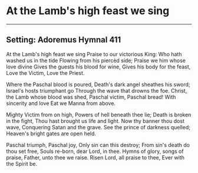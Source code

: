# At the Lamb's high feast we sing

***

## Setting: Adoremus Hymnal 411

At the Lamb's high feast we sing
Praise to our victorious King:
Who hath washed us in the tide
Flowing from his piercèd side;
Praise we him whose love divine
Gives the guests his blood for wine,
Gives his body for the feast,
Love the Victim, Love the Priest.

Where the Paschal blood is poured,
Death's dark angel sheathes his sword;
Israel's hosts triumphant go
Through the wave that drowns the foe.
Christ, the Lamb whose blood was shed,
Paschal victim, Paschal bread!
With sincerity and love
Eat we Manna from above.

Mighty Victim from on high,
Powers of hell beneath thee lie;
Death is broken in the fight,
Thou hast brought us life and light.
Now thy banner thou dost wave,
Conquering Satan and the grave.
See the prince of darkness quelled;
Heaven's bright gates are open held.

Paschal triumph, Paschal joy,
Only sin can this destroy;
From sin's death do thou set free,
Souls re-born, dear Lord, in thee.
Hymns of glory, songs of praise,
Father, unto thee we raise.
Risen Lord, all praise to thee,
Ever with the Spirit be.